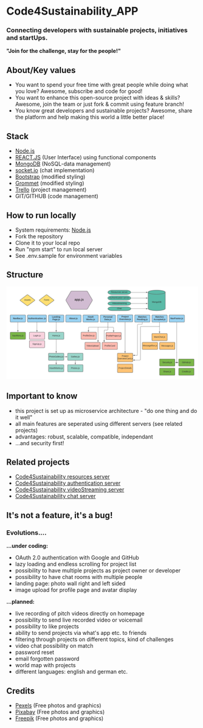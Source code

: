 # Code4Sustainability_APP

### Connecting developers with sustainable projects, initiatives and startUps.
**"Join for the challenge, stay for the people!"**

## About/Key values

* You want to spend your free time with great people while doing what you love? Awesome, subscribe and code for good!
* You want to enhance this open-source project with ideas & skills? Awesome, join the team or just fork & commit using feature branch!
* You know great developers and sustainable projects? Awesome, share the platform and help making this world a little better place!

## Stack

* [Node.js](https://nodejs.org/)
* [REACT.JS](https://reactjs.org/) (User Interface) using functional components 
* [MongoDB](https://www.mongodb.com/de) (NoSQL-data management)
* [socket.io](https://socket.io/) (chat implementation)
* [Bootstrap](https://react-bootstrap.github.io/) (modified styling)
* [Grommet](https://v2.grommet.io/) (modified styling)
* [Trello](https://trello.com/) (project management)
* GIT/GITHUB (code management)

## How to run locally

- System requirements: [Node.js](https://nodejs.org/)
- Fork the repository
- Clone it to your local repo
- Run "npm start" to run local server
- See .env.sample for environment variables

## Structure

<img src="./src/Assets/readMe/Cosy_GraphikApp.png" title="Structre of app component hierarchy" alt="Structre of app component hierarchy" width="800">

## Important to know
* this project is set up as microservice architecture - "do one thing and do it well"
* all main features are seperated using different servers (see related projects)
* advantages: robust, scalable, compatible, independant
* ...and security first!

## Related projects

* [Code4Sustainability resources server](https://github.com/Natascha2020/Code4Sustainability_API.git)
* [Code4Sustainability authentication server](https://github.com/Natascha2020/Code4Sustainability_Auth.git)
* [Code4Sustainability videoStreaming server](https://github.com/Natascha2020/Code4Sustainability_VideoStreaming.git)
* [Code4Sustainability chat server](https://github.com/Natascha2020/Code4Sustainability_Chat.git)

## It's not a feature, it's a bug!

### Evolutions....

**...under coding:**
* OAuth 2.0 authentication with Google and GitHub
* lazy loading and endless scrolling for project list
* possibility to have multiple projects as project owner or developer
* possibility to have chat rooms with multiple people
* landing page: photo wall right and left sided
* image upload for profile page and avatar display

**...planned:**
* live recording of pitch videos directly on homepage
* possibility to send live recorded video or voicemail
* possibility to like projects
* ability to send projects via what's app etc. to friends
* filtering through projects on different topics, kind of challenges
* video chat possibility on match
* password reset
* email forgotten password
* world map with projects
* different languages: english and german etc.

## Credits

* [Pexels](https://www.pexels.com/de-de/) (Free photos and graphics)
* [Pixabay](https://pixabay.com/de/) (Free photos and graphics)
* [Freepik](https://de.freepik.com/) (Free photos and graphics)
